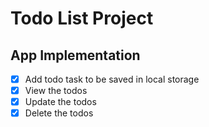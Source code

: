 # Todo List Project
## App Implementation
 * [x] Add todo task to be saved in local storage
 * [x] View the todos
 * [x] Update the todos
 * [x] Delete the todos